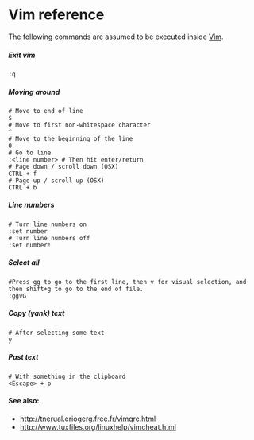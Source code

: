 # Vim reference

The following commands are assumed to be executed inside [Vim].

##### Exit vim
```shell
:q
```


##### Moving around
```shell
# Move to end of line
$
# Move to first non-whitespace character
^
# Move to the beginning of the line
0
# Go to line
:<line number> # Then hit enter/return
# Page down / scroll down (OSX)
CTRL + f
# Page up / scroll up (OSX)
CTRL + b
```

##### Line numbers
```shell
# Turn line numbers on
:set number
# Turn line numbers off
:set number!
```

##### Select all
```shell
#Press gg to go to the first line, then v for visual selection, and then shift+g to go to the end of file.
:ggvG
```

##### Copy (yank) text
```shell
# After selecting some text
y
```

##### Past text
```shell
# With something in the clipboard
<Escape> + p
```

#### See also:
- http://tnerual.eriogerg.free.fr/vimqrc.html
- http://www.tuxfiles.org/linuxhelp/vimcheat.html


[Vim]: https://vim.sourceforge.io/
